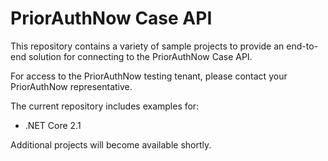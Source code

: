 # PriorAuthNow Case API

This repository contains a variety of sample projects to provide an end-to-end solution for connecting to the PriorAuthNow Case API.  

For access to the PriorAuthNow testing tenant, please contact your PriorAuthNow representative.

The current repository includes examples for:
- .NET Core 2.1

Additional projects will become available shortly.

